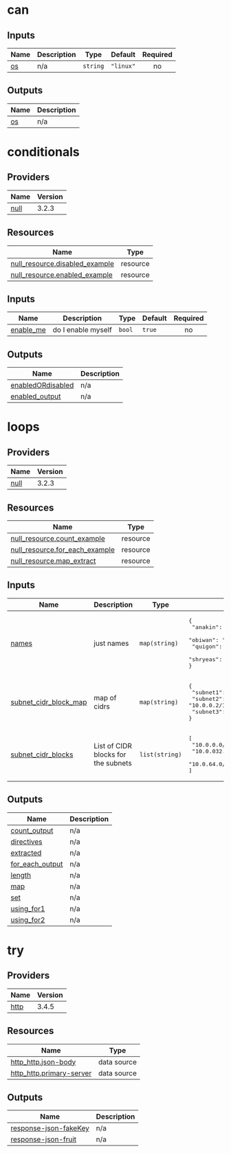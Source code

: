 # can
## Inputs

| Name | Description | Type | Default | Required |
|------|-------------|------|---------|:--------:|
| <a name="input_os"></a> [os](#input\_os) | n/a | `string` | `"linux"` | no |

## Outputs

| Name | Description |
|------|-------------|
| <a name="output_os"></a> [os](#output\_os) | n/a |

# conditionals
## Providers

| Name | Version |
|------|---------|
| <a name="provider_null"></a> [null](#provider\_null) | 3.2.3 |

## Resources

| Name | Type |
|------|------|
| [null_resource.disabled_example](https://registry.terraform.io/providers/hashicorp/null/latest/docs/resources/resource) | resource |
| [null_resource.enabled_example](https://registry.terraform.io/providers/hashicorp/null/latest/docs/resources/resource) | resource |

## Inputs

| Name | Description | Type | Default | Required |
|------|-------------|------|---------|:--------:|
| <a name="input_enable_me"></a> [enable\_me](#input\_enable\_me) | do I enable myself | `bool` | `true` | no |

## Outputs

| Name | Description |
|------|-------------|
| <a name="output_enabledORdisabled"></a> [enabledORdisabled](#output\_enabledORdisabled) | n/a |
| <a name="output_enabled_output"></a> [enabled\_output](#output\_enabled\_output) | n/a |

# loops

## Providers

| Name | Version |
|------|---------|
| <a name="provider_null"></a> [null](#provider\_null) | 3.2.3 |

## Resources

| Name | Type |
|------|------|
| [null_resource.count_example](https://registry.terraform.io/providers/hashicorp/null/latest/docs/resources/resource) | resource |
| [null_resource.for_each_example](https://registry.terraform.io/providers/hashicorp/null/latest/docs/resources/resource) | resource |
| [null_resource.map_extract](https://registry.terraform.io/providers/hashicorp/null/latest/docs/resources/resource) | resource |

## Inputs

| Name | Description | Type | Default | Required |
|------|-------------|------|---------|:--------:|
| <a name="input_names"></a> [names](#input\_names) | just names | `map(string)` | <pre>{<br/>  "anakin": "not a jedi master, but on the council",<br/>  "obiwan": "jedi master",<br/>  "quigon": "jedi master as well",<br/>  "shryeas": "main of the hour"<br/>}</pre> | no |
| <a name="input_subnet_cidr_block_map"></a> [subnet\_cidr\_block\_map](#input\_subnet\_cidr\_block\_map) | map of cidrs | `map(string)` | <pre>{<br/>  "subnet1": "10.0.0.1/19",<br/>  "subnet2": "10.0.0.2/19",<br/>  "subnet3": "10.0.0.3/19"<br/>}</pre> | no |
| <a name="input_subnet_cidr_blocks"></a> [subnet\_cidr\_blocks](#input\_subnet\_cidr\_blocks) | List of CIDR blocks for the subnets | `list(string)` | <pre>[<br/>  "10.0.0.0/19",<br/>  "10.0.032.0/19",<br/>  "10.0.64.0/19"<br/>]</pre> | no |

## Outputs

| Name | Description |
|------|-------------|
| <a name="output_count_output"></a> [count\_output](#output\_count\_output) | n/a |
| <a name="output_directives"></a> [directives](#output\_directives) | n/a |
| <a name="output_extracted"></a> [extracted](#output\_extracted) | n/a |
| <a name="output_for_each_output"></a> [for\_each\_output](#output\_for\_each\_output) | n/a |
| <a name="output_length"></a> [length](#output\_length) | n/a |
| <a name="output_map"></a> [map](#output\_map) | n/a |
| <a name="output_set"></a> [set](#output\_set) | n/a |
| <a name="output_using_for1"></a> [using\_for1](#output\_using\_for1) | n/a |
| <a name="output_using_for2"></a> [using\_for2](#output\_using\_for2) | n/a |

# try
## Providers

| Name | Version |
|------|---------|
| <a name="provider_http"></a> [http](#provider\_http) | 3.4.5 |

## Resources

| Name | Type |
|------|------|
| [http_http.json-body](https://registry.terraform.io/providers/hashicorp/http/latest/docs/data-sources/http) | data source |
| [http_http.primary-server](https://registry.terraform.io/providers/hashicorp/http/latest/docs/data-sources/http) | data source |

## Outputs

| Name | Description |
|------|-------------|
| <a name="output_response-json-fakeKey"></a> [response-json-fakeKey](#output\_response-json-fakeKey) | n/a |
| <a name="output_response-json-fruit"></a> [response-json-fruit](#output\_response-json-fruit) | n/a |
